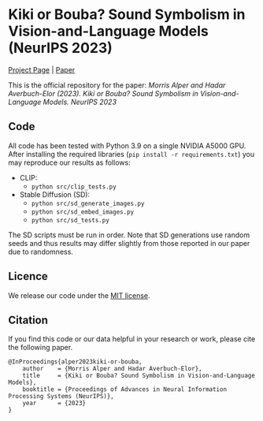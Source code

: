 # Kiki or Bouba? Sound Symbolism in Vision-and-Language Models (NeurIPS 2023)

[Project Page](https://kiki-bouba.github.io/) | [Paper](https://arxiv.org/abs/2310.16781)

This is the official repository for the paper: *Morris Alper and Hadar Averbuch-Elor (2023). Kiki or Bouba? Sound Symbolism in Vision-and-Language Models. NeurIPS 2023*

## Code

All code has been tested with Python 3.9 on a single NVIDIA A5000 GPU. After installing the required libraries (`pip install -r requirements.txt`) you may reproduce our results as follows:

* CLIP:
  * `python src/clip_tests.py`
* Stable Diffusion (SD):
  * `python src/sd_generate_images.py`
  * `python src/sd_embed_images.py`
  * `python src/sd_tests.py`

The SD scripts must be run in order. Note that SD generations use random seeds and thus results may differ slightly from those reported in our paper due to randomness.

## Licence

We release our code under the [MIT license](https://opensource.org/license/mit/).

## Citation

If you find this code or our data helpful in your research or work, please cite the following paper.
```
@InProceedings{alper2023kiki-or-bouba,
    author    = {Morris Alper and Hadar Averbuch-Elor},
    title     = {Kiki or Bouba? Sound Symbolism in Vision-and-Language Models},
    booktitle = {Proceedings of Advances in Neural Information Processing Systems (NeurIPS)},
    year      = {2023}
}
```
